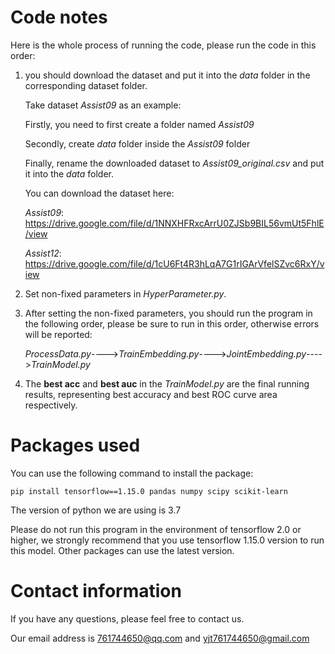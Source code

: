 # Code notes

Here is the whole process of running the code, please run the code in this order:

1. you should download the dataset and put it into the *data* folder in the corresponding dataset folder. 

   Take dataset *Assist09* as an example:

   Firstly, you need to first create a folder named *Assist09*

   Secondly, create *data* folder inside the *Assist09* folder

   Finally, rename the downloaded dataset to *Assist09_original.csv* and put it into the *data* folder.

   You can download the dataset here:

   *Assist09*: https://drive.google.com/file/d/1NNXHFRxcArrU0ZJSb9BIL56vmUt5FhlE/view

   *Assist12*: https://drive.google.com/file/d/1cU6Ft4R3hLqA7G1rIGArVfelSZvc6RxY/view

2. Set non-fixed parameters in *HyperParameter.py*.

3. After setting the non-fixed parameters, you should run the program in the following order, please be sure to run in this order, otherwise errors will be reported: 

   *ProcessData.py*---->*TrainEmbedding.py*---->*JointEmbedding.py*---->*TrainModel.py*

4. The **best acc** and **best auc** in the *TrainModel.py* are the final running results, representing best accuracy and best ROC curve area respectively.

# Packages used

  You can use the following command to install the package:

   ```shell
pip install tensorflow==1.15.0 pandas numpy scipy scikit-learn
   ```

   The version of python we are using is 3.7

   Please do not run this program in the environment of tensorflow 2.0 or higher, we strongly recommend that you use tensorflow 1.15.0 version to run this model. Other packages can use the latest version.

# Contact information

If you have any questions, please feel free to contact us.

Our email address is 761744650@qq.com and yjt761744650@gmail.com

